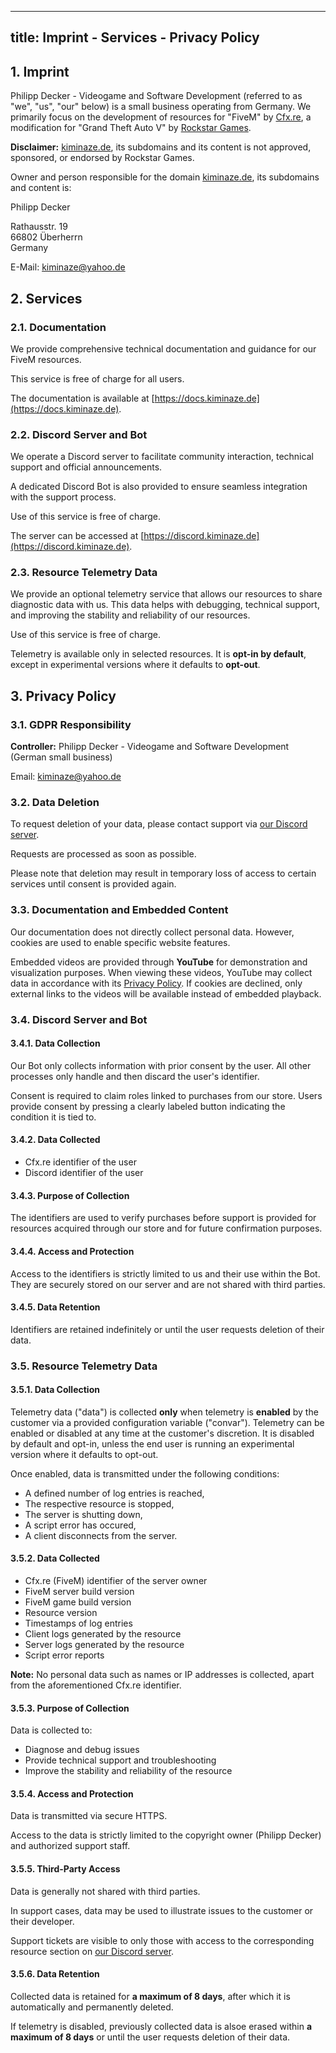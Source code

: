 
---
title: Imprint - Services - Privacy Policy
---

## 1. Imprint

Philipp Decker - Videogame and Software Development (referred to as "we", "us", "our" below) is a 
small business operating from Germany. We primarily focus on the development of resources for 
"FiveM" by [Cfx.re](https://cfx.re/), a modification for "Grand Theft Auto V" by 
[Rockstar Games](https://www.rockstargames.com/).

**Disclaimer:** [kiminaze.de](https://kiminaze.de), its subdomains and its content is not approved, 
sponsored, or endorsed by Rockstar Games.

Owner and person responsible for the domain [kiminaze.de](https://kiminaze.de), its subdomains and 
content is:

Philipp Decker

Rathausstr. 19<br>
66802 Überherrn<br>
Germany

E-Mail: kiminaze@yahoo.de


## 2. Services

### 2.1. Documentation

We provide comprehensive technical documentation and guidance for our FiveM resources.

This service is free of charge for all users.

The documentation is available at [https://docs.kiminaze.de](https://docs.kiminaze.de).

### 2.2. Discord Server and Bot

We operate a Discord server to facilitate community interaction, technical support and official 
announcements.

A dedicated Discord Bot is also provided to ensure seamless integration with the 
support process.

Use of this service is free of charge.

The server can be accessed at [https://discord.kiminaze.de](https://discord.kiminaze.de).

### 2.3. Resource Telemetry Data

We provide an optional telemetry service that allows our resources to share diagnostic data with 
us. This data helps with debugging, technical support, and improving the stability and reliability 
of our resources.

Use of this service is free of charge.

Telemetry is available only in selected resources. It is **opt-in by default**, except in 
experimental versions where it defaults to **opt-out**.


## 3. Privacy Policy

### 3.1. GDPR Responsibility

**Controller:** Philipp Decker - Videogame and Software Development (German small business)

Email: kiminaze@yahoo.de

### 3.2. Data Deletion

To request deletion of your data, please contact support via 
[our Discord server](https://discord.kiminaze.de).

Requests are processed as soon as possible.

Please note that deletion may result in temporary loss of access to certain services until consent 
is provided again.

### 3.3. Documentation and Embedded Content

Our documentation does not directly collect personal data. However, cookies are used to enable 
specific website features.

Embedded videos are provided through **YouTube** for demonstration and visualization purposes. When 
viewing these videos, YouTube may collect data in accordance with its 
[Privacy Policy](https://policies.google.com/privacy?hl=en#footnote-data-controller). If cookies 
are declined, only external links to the videos will be available instead of embedded playback.


### 3.4. Discord Server and Bot

#### 3.4.1. Data Collection

Our Bot only collects information with prior consent by the user. All other processes only handle 
and then discard the user's identifier.

Consent is required to claim roles linked to purchases from our store. Users provide consent by 
pressing a clearly labeled button indicating the condition it is tied to.

#### 3.4.2. Data Collected

- Cfx.re identifier of the user
- Discord identifier of the user

#### 3.4.3. Purpose of Collection

The identifiers are used to verify purchases before support is provided for resources acquired 
through our store and for future confirmation purposes.

#### 3.4.4. Access and Protection

Access to the identifiers is strictly limited to us and their use within the Bot. They are securely 
stored on our server and are not shared with third parties.

#### 3.4.5. Data Retention

Identifiers are retained indefinitely or until the user requests deletion of their data.


### 3.5. Resource Telemetry Data

#### 3.5.1. Data Collection

Telemetry data ("data") is collected **only** when telemetry is **enabled** by the customer via a 
provided configuration variable ("convar").
Telemetry can be enabled or disabled at any time at the customer's discretion. It is disabled by 
default and opt-in, unless the end user is running an experimental version where it defaults to 
opt-out.

Once enabled, data is transmitted under the following conditions:

- A defined number of log entries is reached,
- The respective resource is stopped,
- The server is shutting down,
- A script error has occured,
- A client disconnects from the server.

#### 3.5.2. Data Collected

- Cfx.re (FiveM) identifier of the server owner
- FiveM server build version
- FiveM game build version
- Resource version
- Timestamps of log entries
- Client logs generated by the resource
- Server logs generated by the resource
- Script error reports

**Note:** No personal data such as names or IP addresses is collected, apart from the 
aforementioned Cfx.re identifier.

#### 3.5.3. Purpose of Collection

Data is collected to:

- Diagnose and debug issues
- Provide technical support and troubleshooting
- Improve the stability and reliability of the resource

#### 3.5.4. Access and Protection

Data is transmitted via secure HTTPS.

Access to the data is strictly limited to the copyright owner (Philipp Decker) and authorized 
support staff.

#### 3.5.5. Third-Party Access

Data is generally not shared with third parties.

In support cases, data may be used to illustrate issues to the customer or their developer.

Support tickets are visible to only those with access to the corresponding resource section on 
[our Discord server](https://discord.kiminaze.de).

#### 3.5.6. Data Retention

Collected data is retained for **a maximum of 8 days**, after which it is automatically and 
permanently deleted.

If telemetry is disabled, previously collected data is alsoe erased within **a maximum of 8 days** 
or until the user requests deletion of their data.
